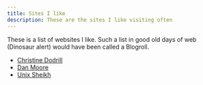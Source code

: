 ```yaml
---
title: Sites I like
description: These are the sites I like visiting often
---
```


These is a list of websites I like. Such a list in good old days of web (Dinosaur alert) would have been called a Blogroll.

- [Christine Dodrill](https://christine.website/blog)
- [Dan Moore](https://www.mooreds.com/wordpress/)
- [Unix Sheikh](https://unixsheikh.com/index.html)
